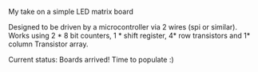 My take on a simple LED matrix board

Designed to be driven by a microcontroller via 2 wires (spi or similar). Works using 2 * 8 bit counters, 1 * shift register, 4* row transistors and 1* column Transistor array. 

Current status: Boards arrived! Time to populate :)

